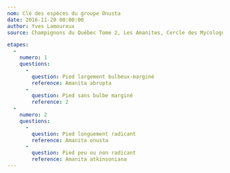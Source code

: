 ```yaml
---
nom: Clé des espèces du groupe Onusta
date: 2016-11-20 00:00:00
author: Yves Lamoureux
source: Champignons du Québec Tome 2, Les Amanites, Cercle des Mycologues de Montréal, 2006, 109 p. + 52 figures

etapes:
  -
    numero: 1
    questions:
      -
        question: Pied largement bulbeux-marginé
        reference: Amanita abrupta
      -
        question: Pied sans bulbe marginé
        reference: 2
  -
    numero: 2
    questions:
      -
        question: Pied longuement radicant
        reference: Amanita onusta
      -
        question: Pied peu ou non radicant
        reference: Amanita atkinsoniana
---
```

